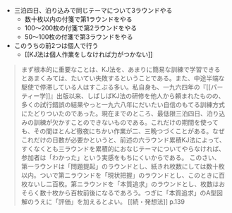 
- 三泊四日、泊り込みで同じテーマについて3ラウンドやる
    - 数十枚以内の付箋で第1ラウンドをやる
    - 100〜200枚の付箋で第2ラウンドをやる
    - 50〜100枚の付箋で第3ラウンドをやる
- このうちの前2つは個人で行う
    - [[KJ法は個人作業をしなければ力がつかない]]

> まず根本的に重要なことは、KJ法を、あまりに簡易な訓練で学習できるとあまくみては、たいてい失敗するということである。また、中途半端な駆使で停滞している人はすこぶる多い。私自身も、一九六四年の『[[パーティー学]]』出版以来、しばしばKJ法の研修を他人から頼まれたものの、多くの試行錯誤の結果やっと一九六八年にだいたい自信のもてる訓練方式にたどりついたのであった。現在までのところ、最低限三泊四日、泊り込みの訓練が欠かすことのできないものである。これだけの期間を使っても、その間ほとんど徹夜にちかい作業が二、三晩つづくことがある。なぜこれだけの日数が必要かというと、前述の六ラウンド累積KJ法によって、すくなくとも三ラウンドを累積的におなじテーマについてやらなければ、参加者は「わかった」という実感をもちにくいからである。
> このさい、第一ラウンドは「問題提起」のラウンドとし、紙きれ枚数にしては数十枚以内。ついで第ニラウンドを「現状把握」のラウンドとし、このときに百枚ないし二百枚。第ニラウンドを「本質追求」のラウンドとし、枚数はおそらく数十枚から百枚前後になるであろう。つぎに「本質追求」のA型図解のうえに「評価」を加えるとよい。
[[続・発想法]] p.139

